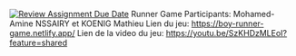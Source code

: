 [![Review Assignment Due Date](https://classroom.github.com/assets/deadline-readme-button-22041afd0340ce965d47ae6ef1cefeee28c7c493a6346c4f15d667ab976d596c.svg)](https://classroom.github.com/a/tcwhlYLU)
Runner Game
Participants: Mohamed-Amine NSSAIRY et KOENIG Mathieu
Lien du jeu: https://boy-runner-game.netlify.app/
Lien de la video du jeu: https://youtu.be/SzKHDzMLEoI?feature=shared
